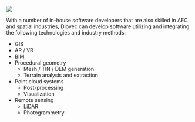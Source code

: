 <img class="right left-768" src="/services/eng.png" />
<div class="clear-768"></div>

With a number of in-house software developers that are also skilled in AEC and
spatial industries, Diovec can develop software utilizing and integrating the
following technologies and industry methods:

* GIS
* AR / VR
* BIM
* Procedural geometry
    * Mesh / TIN / DEM generation
    * Terrain analysis and extraction
* Point cloud systems
    * Post-processing
    * Visualization
* Remote sensing
    * LiDAR
    * Photogrammetry
